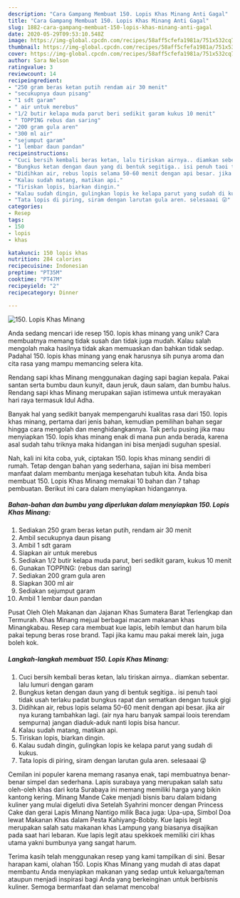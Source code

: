 ```yaml
---
description: "Cara Gampang Membuat 150. Lopis Khas Minang Anti Gagal"
title: "Cara Gampang Membuat 150. Lopis Khas Minang Anti Gagal"
slug: 1882-cara-gampang-membuat-150-lopis-khas-minang-anti-gagal
date: 2020-05-29T09:53:10.548Z
image: https://img-global.cpcdn.com/recipes/58aff5cfefa1981a/751x532cq70/150-lopis-khas-minang-foto-resep-utama.jpg
thumbnail: https://img-global.cpcdn.com/recipes/58aff5cfefa1981a/751x532cq70/150-lopis-khas-minang-foto-resep-utama.jpg
cover: https://img-global.cpcdn.com/recipes/58aff5cfefa1981a/751x532cq70/150-lopis-khas-minang-foto-resep-utama.jpg
author: Sara Nelson
ratingvalue: 3
reviewcount: 14
recipeingredient:
- "250 gram beras ketan putih rendam air 30 menit"
- "secukupnya daun pisang"
- "1 sdt garam"
- " air untuk merebus"
- "1/2 butir kelapa muda parut beri sedikit garam kukus 10 menit"
- " TOPPING rebus dan saring"
- "200 gram gula aren"
- "300 ml air"
- "sejumput garam"
- "1 lembar daun pandan"
recipeinstructions:
- "Cuci bersih kembali beras ketan, lalu tiriskan airnya.. diamkan sebentar. lalu lumuri dengan garam"
- "Bungkus ketan dengan daun yang di bentuk segitiga.. isi penuh taoi tidak usah terlaku padat bungkus rapat dan sematkan dengan tusuk gigi"
- "Didihkan air, rebus lopis selama 50-60 menit dengan api besar. jika air nya kurang tambahkan lagi. (air nya haru banyak sampai loois terendam sempurna) jangan diaduk-aduk nanti lopis bisa hancur."
- "Kalau sudah matang, matikan api."
- "Tiriskan lopis, biarkan dingin."
- "Kalau sudah dingin, gulingkan lopis ke kelapa parut yang sudah di kukus."
- "Tata lopis di piring, siram dengan larutan gula aren. selesaaai 😜"
categories:
- Resep
tags:
- 150
- lopis
- khas

katakunci: 150 lopis khas 
nutrition: 284 calories
recipecuisine: Indonesian
preptime: "PT35M"
cooktime: "PT47M"
recipeyield: "2"
recipecategory: Dinner

---
```



![150. Lopis Khas Minang](https://img-global.cpcdn.com/recipes/58aff5cfefa1981a/751x532cq70/150-lopis-khas-minang-foto-resep-utama.jpg)

Anda sedang mencari ide resep 150. lopis khas minang yang unik? Cara membuatnya memang tidak susah dan tidak juga mudah. Kalau salah mengolah maka hasilnya tidak akan memuaskan dan bahkan tidak sedap. Padahal 150. lopis khas minang yang enak harusnya sih punya aroma dan cita rasa yang mampu memancing selera kita.

Rendang sapi khas Minang menggunakan daging sapi bagian kepala. Pakai santan serta bumbu daun kunyit, daun jeruk, daun salam, dan bumbu halus. Rendang sapi khas Minang merupakan sajian istimewa untuk merayakan hari raya termasuk Idul Adha.

Banyak hal yang sedikit banyak mempengaruhi kualitas rasa dari 150. lopis khas minang, pertama dari jenis bahan, kemudian pemilihan bahan segar hingga cara mengolah dan menghidangkannya. Tak perlu pusing jika mau menyiapkan 150. lopis khas minang enak di mana pun anda berada, karena asal sudah tahu triknya maka hidangan ini bisa menjadi suguhan spesial.


Nah, kali ini kita coba, yuk, ciptakan 150. lopis khas minang sendiri di rumah. Tetap dengan bahan yang sederhana, sajian ini bisa memberi manfaat dalam membantu menjaga kesehatan tubuh kita. Anda bisa membuat 150. Lopis Khas Minang memakai 10 bahan dan 7 tahap pembuatan. Berikut ini cara dalam menyiapkan hidangannya.

<!--inarticleads1-->

##### Bahan-bahan dan bumbu yang diperlukan dalam menyiapkan 150. Lopis Khas Minang:

1. Sediakan 250 gram beras ketan putih, rendam air 30 menit
1. Ambil secukupnya daun pisang
1. Ambil 1 sdt garam
1. Siapkan  air untuk merebus
1. Sediakan 1/2 butir kelapa muda parut, beri sedikit garam, kukus 10 menit
1. Gunakan  TOPPING: (rebus dan saring)
1. Sediakan 200 gram gula aren
1. Siapkan 300 ml air
1. Sediakan sejumput garam
1. Ambil 1 lembar daun pandan


Pusat Oleh Oleh Makanan dan Jajanan Khas Sumatera Barat Terlengkap dan Termurah. Khas Minang mejual berbagai macam makanan khas Minangkabau. Resep cara membuat kue lapis, lebih lembut dan harum bila pakai tepung beras rose brand. Tapi jika kamu mau pakai merek lain, juga boleh kok. 

<!--inarticleads2-->

##### Langkah-langkah membuat 150. Lopis Khas Minang:

1. Cuci bersih kembali beras ketan, lalu tiriskan airnya.. diamkan sebentar. lalu lumuri dengan garam
1. Bungkus ketan dengan daun yang di bentuk segitiga.. isi penuh taoi tidak usah terlaku padat bungkus rapat dan sematkan dengan tusuk gigi
1. Didihkan air, rebus lopis selama 50-60 menit dengan api besar. jika air nya kurang tambahkan lagi. (air nya haru banyak sampai loois terendam sempurna) jangan diaduk-aduk nanti lopis bisa hancur.
1. Kalau sudah matang, matikan api.
1. Tiriskan lopis, biarkan dingin.
1. Kalau sudah dingin, gulingkan lopis ke kelapa parut yang sudah di kukus.
1. Tata lopis di piring, siram dengan larutan gula aren. selesaaai 😜


Cemilan ini populer karena memang rasanya enak, tapi membuatnya benar-benar simpel dan sederhana. Lapis surabaya yang merupakan salah satu oleh-oleh khas dari kota Surabaya ini memang memiliki harga yang bikin kantong kering. Minang Mande Cake menjadi bisnis baru dalam bidang kuliner yang mulai digeluti diva Setelah Syahrini moncer dengan Princess Cake dan gerai Lapis Minang Nantigo milik Baca juga: Upa-upa, Simbol Doa lewat Makanan Khas dalam Pesta Kahiyang-Bobby. Kue lapis legit merupakan salah satu makanan khas Lampung yang biasanya disajikan pada saat hari lebaran. Kue lapis legit atau spekkoek memiliki ciri khas utama yakni bumbunya yang sangat harum. 

Terima kasih telah menggunakan resep yang kami tampilkan di sini. Besar harapan kami, olahan 150. Lopis Khas Minang yang mudah di atas dapat membantu Anda menyiapkan makanan yang sedap untuk keluarga/teman ataupun menjadi inspirasi bagi Anda yang berkeinginan untuk berbisnis kuliner. Semoga bermanfaat dan selamat mencoba!
